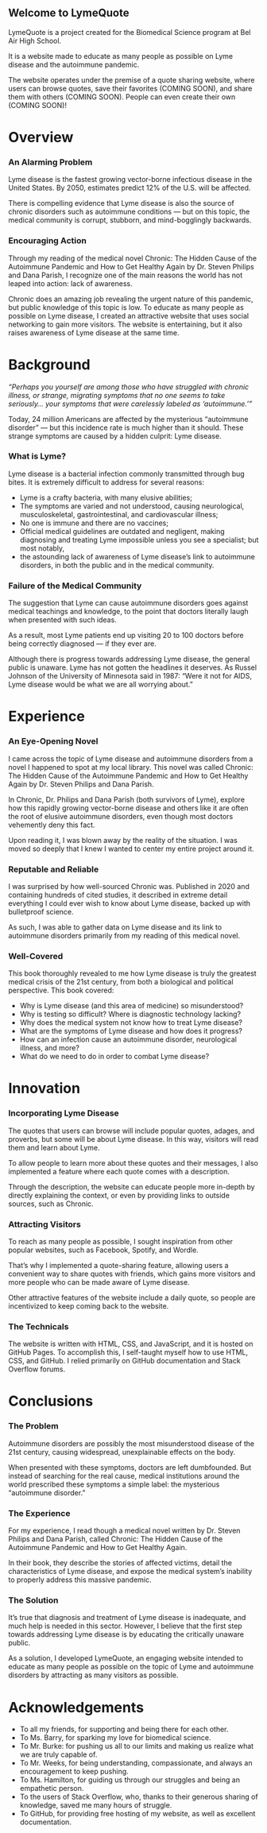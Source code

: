 <script type="text/javascript" src="quotes.js"></script>
<script type="text/javascript" src="index.js"></script>

## Welcome to LymeQuote

LymeQuote is a project created for the Biomedical Science program at Bel Air High School.

It is a website made to educate as many people as possible on Lyme disease and the autoimmune pandemic.

The website operates under the premise of a quote sharing website, where users can browse quotes, save their favorites (COMING SOON), and share them with others (COMING SOON). People can even create their own (COMING SOON)!



# Overview

### An Alarming Problem
Lyme disease is the fastest growing vector-borne infectious disease in the United States. By 2050, estimates predict 12% of the U.S. will be affected.

There is compelling evidence that Lyme disease is also the source of chronic disorders such as autoimmune conditions — but on this topic, the medical community is corrupt, stubborn, and mind-bogglingly backwards.

### Encouraging Action
Through my reading of the medical novel Chronic: The Hidden Cause of the Autoimmune Pandemic and How to Get Healthy Again by Dr. Steven Philips and Dana Parish, I recognize one of the main reasons the world has not leaped into action: lack of awareness.

Chronic does an amazing job revealing the urgent nature of this pandemic, but public knowledge of this topic is low. To educate as many people as possible on Lyme disease, I created an attractive website that uses social networking to gain more visitors. The website is entertaining, but it also raises awareness of Lyme disease at the same time.

# Background

_“Perhaps you yourself are among those who have struggled with chronic illness, or strange, migrating symptoms that no one seems to take seriously… your symptoms that were carelessly labeled as ‘autoimmune.’”_

Today, 24 million Americans are affected by the mysterious “autoimmune disorder” — but this incidence rate is much higher than it should. These strange symptoms are caused by a hidden culprit: Lyme disease.

### What is Lyme?
Lyme disease is a bacterial infection commonly transmitted through bug bites. It is extremely difficult to address for several reasons:
- Lyme is a crafty bacteria, with many elusive abilities;
- The symptoms are varied and not understood, causing neurological, musculoskeletal, gastrointestinal, and cardiovascular illness;
- No one is immune and there are no vaccines;
- Official medical guidelines are outdated and negligent, making diagnosing and treating Lyme impossible unless you see a specialist;
but most notably,
- the astounding lack of awareness of Lyme disease’s link to autoimmune disorders, in both the public and in the medical community.

### Failure of the Medical Community
The suggestion that Lyme can cause autoimmune disorders goes against medical teachings and knowledge, to the point that doctors literally laugh when presented with such ideas.

As a result, most Lyme patients end up visiting 20 to 100 doctors before being correctly diagnosed — if they ever are.

Although there is progress towards addressing Lyme disease, the general public is unaware. Lyme has not gotten the headlines it deserves. As Russel Johnson of the University of Minnesota said in 1987: “Were it not for AIDS, Lyme disease would be what we are all worrying about.”

# Experience

### An Eye-Opening Novel
I came across the topic of Lyme disease and autoimmune disorders from a novel I happened to spot at my local library. This novel was called Chronic: The Hidden Cause of the Autoimmune Pandemic and How to Get Healthy Again by Dr. Steven Philips and Dana Parish.

In Chronic, Dr. Philips and Dana Parish (both survivors of Lyme), explore how this rapidly growing vector-borne disease and others like it are often the root of elusive autoimmune disorders, even though most doctors vehemently deny this fact.

Upon reading it, I was blown away by the reality of the situation. I was moved so deeply that I knew I wanted to center my entire project around it.

### Reputable and Reliable
I was surprised by how well-sourced Chronic was. Published in 2020 and containing hundreds of cited studies, it described in extreme detail everything I could ever wish to know about Lyme disease, backed up with bulletproof science.

As such, I was able to gather data on Lyme disease and its link to autoimmune disorders primarily from my reading of this medical novel.

### Well-Covered
This book thoroughly revealed to me how Lyme disease is truly the greatest medical crisis of the 21st century, from both a biological and political perspective. This book covered:
- Why is Lyme disease (and this area of medicine) so misunderstood?
- Why is testing so difficult? Where is diagnostic technology lacking?
- Why does the medical system not know how to treat Lyme disease?
- What are the symptoms of Lyme disease and how does it progress?
- How can an infection cause an autoimmune disorder, neurological illness, and more?
- What do we need to do in order to combat Lyme disease?

# Innovation

### Incorporating Lyme Disease
The quotes that users can browse will include popular quotes, adages, and proverbs, but some will be about Lyme disease. In this way, visitors will read them and learn about Lyme.

To allow people to learn more about these quotes and their messages, I also implemented a feature where each quote comes with a description.

Through the description, the website can educate people more in-depth by directly explaining the context, or even by providing links to outside sources, such as Chronic.

### Attracting Visitors
To reach as many people as possible, I sought inspiration from other popular websites, such as Facebook, Spotify, and Wordle.

That’s why I implemented a quote-sharing feature, allowing users a convenient way to share quotes with friends, which gains more visitors and more people who can be made aware of Lyme disease.

Other attractive features of the website include a daily quote, so people are incentivized to keep coming back to the website.

### The Technicals
The website is written with HTML, CSS, and JavaScript, and it is hosted on GitHub Pages. To accomplish this, I self-taught myself how to use HTML, CSS, and GitHub. I relied primarily on GitHub documentation and Stack Overflow forums.


# Conclusions

### The Problem
Autoimmune disorders are possibly the most misunderstood disease of the 21st century, causing widespread, unexplainable effects on the body.

When presented with these symptoms, doctors are left dumbfounded. But instead of searching for the real cause, medical institutions around the world prescribed these symptoms a simple label: the mysterious “autoimmune disorder.”

### The Experience
For my experience, I read though a medical novel written by Dr. Steven Philips and Dana Parish, called Chronic: The Hidden Cause of the Autoimmune Pandemic and How to Get Healthy Again.

In their book, they describe the stories of affected victims, detail the characteristics of Lyme disease, and expose the medical system’s inability to properly address this massive pandemic.

### The Solution
It’s true that diagnosis and treatment of Lyme disease is inadequate, and much help is needed in this sector. However, I believe that the first step towards addressing Lyme disease is by educating the critically unaware public.

As a solution, I developed LymeQuote, an engaging website intended to educate as many people as possible on the topic of Lyme and autoimmune disorders by attracting as many visitors as possible.

# Acknowledgements
- To all my friends, for supporting and being there for each other.
- To Ms. Barry, for sparking my love for biomedical science.
- To Mr. Burke: for pushing us all to our limits and making us realize what we are truly capable of.
- To Mr. Weeks, for being understanding, compassionate, and always an encouragement to keep pushing.
- To Ms. Hamilton, for guiding us through our struggles and being an empathetic person.
- To the users of Stack Overflow, who, thanks to their generous sharing of knowledge, saved me many hours of struggle.
- To GitHub, for providing free hosting of my website, as well as excellent documentation.



<!-- ## Welcome to GitHub Pages

You can use the [editor on GitHub](https://github.com/aco4/LymeQuote/edit/gh-pages/index.md) to maintain and preview the content for your website in Markdown files.

Whenever you commit to this repository, GitHub Pages will run [Jekyll](https://jekyllrb.com/) to rebuild the pages in your site, from the content in your Markdown files.

### Markdown

Markdown is a lightweight and easy-to-use syntax for styling your writing. It includes conventions for

```markdown
Syntax highlighted code block

# Header 1
## Header 2
### Header 3

- Bulleted
- List

1. Numbered
2. List

**Bold** and _Italic_ and `Code` text

[Link](url) and ![Image](src)
```

For more details see [Basic writing and formatting syntax](https://docs.github.com/en/github/writing-on-github/getting-started-with-writing-and-formatting-on-github/basic-writing-and-formatting-syntax).

### Jekyll Themes

Your Pages site will use the layout and styles from the Jekyll theme you have selected in your [repository settings](https://github.com/aco4/LymeQuote/settings/pages). The name of this theme is saved in the Jekyll `_config.yml` configuration file.

### Support or Contact

Having trouble with Pages? Check out our [documentation](https://docs.github.com/categories/github-pages-basics/) or [contact support](https://support.github.com/contact) and we’ll help you sort it out. -->